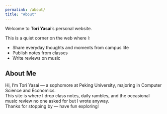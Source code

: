 ```yaml
---
permalink: /about/
title: "About"
---
```


Welcome to **Tori Yasai**’s personal website.

This is a quiet corner on the web where I:  
- Share everyday thoughts and moments from campus life
- Publish notes from classes
- Write reviews on music

## About Me

Hi, I’m Tori Yasai — a sophomore at Peking University, majoring in Computer Science and Economics.  
This site is where I drop class notes, daily rambles, and the occasional music review no one asked for but I wrote anyway.  
Thanks for stopping by — have fun exploring!